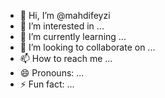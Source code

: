 - 👋 Hi, I’m @mahdifeyzi
- 👀 I’m interested in ...
- 🌱 I’m currently learning ...
- 💞️ I’m looking to collaborate on ...
- 📫 How to reach me ...
- 😄 Pronouns: ...
- ⚡ Fun fact: ...

<!---
mahdifeyzi/mahdifeyzi is a ✨ special ✨ repository because its `README.md` (this file) appears on your GitHub profile.
You can click the Preview link to take a look at your changes.
--->
